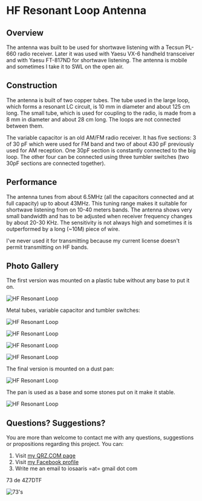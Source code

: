 # HF Resonant Loop Antenna

## Overview

The antenna was built to be used for shortwave listening with a Tecsun PL-660 radio receiver. Later it was used with Yaesu VX-6 handheld transceiver and with Yaesu FT-817ND for shortwave listening. The antenna is mobile and sometimes I take it to SWL on the open air.

## Construction

The antenna is built of two copper tubes. The tube used in the large loop, which forms a resonant LC circuit, is 10 mm in diameter and about 125 cm long. The small tube, which is used for coupling to the radio, is made from a 8 mm in diameter and about 28 cm long. The loops are not connected between them.

The variable capacitor is an old AM/FM radio receiver. It has five sections: 3 of 30 pF which were used for FM band and two of about 430 pF previously used for AM reception. One 30pF section is constantly  connected to the big loop. The other four can be connected using three tumbler switches (two 30pF sections are connected together).

## Performance

The antenna tunes from about 6.5MHz (all the capacitors connected and at full capacity) up to about 43MHz. This tuning range makes it suitable for shortwave listening from on 10-40 meters bands. The antenna shows very small bandwidth and has to be adjusted when receiver frequency changes by about 20-30 KHz. The sensitivity is not always high and sometimes it is outperformed by a long (~10M) piece of wire.

I've never used it for transmitting because my current license doesn't permit transmitting on HF bands.

## Photo Gallery

The first version was mounted on a plastic tube without any base to put it on.

![HF Resonant Loop](https://raw.githubusercontent.com/4z7dtf/hf_loop_ant/master/Images/hf_loop_01.jpg)

Metal tubes, variable capacitor and tumbler switches:

![HF Resonant Loop](https://raw.githubusercontent.com/4z7dtf/hf_loop_ant/master/Images/hf_loop_02.jpg)

![HF Resonant Loop](https://raw.githubusercontent.com/4z7dtf/hf_loop_ant/master/Images/hf_loop_03.jpg)

![HF Resonant Loop](https://raw.githubusercontent.com/4z7dtf/hf_loop_ant/master/Images/hf_loop_04.jpg)

![HF Resonant Loop](https://raw.githubusercontent.com/4z7dtf/hf_loop_ant/master/Images/hf_loop_05.jpg)

The final version is mounted on a dust pan:

![HF Resonant Loop](https://raw.githubusercontent.com/4z7dtf/hf_loop_ant/master/Images/hf_loop_06.jpg)

The pan is used as a base and some stones put on it make it stable.

![HF Resonant Loop](https://raw.githubusercontent.com/4z7dtf/hf_loop_ant/master/Images/hf_loop_07.jpg)


## Questions? Suggestions?
You are more than welcome to contact me with any questions, suggestions or propositions regarding this project. You can:

1. Visit [my QRZ.COM page](https://www.qrz.com/db/4Z7DTF)
2. Visit [my Facebook profile](https://www.facebook.com/Dima.Meln)
3. Write me an email to iosaaris =at= gmail dot com

73 de 4Z7DTF

![73's](https://raw.githubusercontent.com/4z7dtf/hf_loop_ant/master/Images/vx8_73.jpg)

